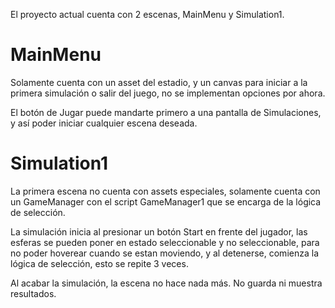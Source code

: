 
El proyecto actual cuenta con 2 escenas, MainMenu y Simulation1.

# MainMenu

Solamente cuenta con un asset del estadio, y un canvas para iniciar a la primera simulación o salir del juego, no se implementan opciones por ahora.

El botón de Jugar puede mandarte primero a una pantalla de Simulaciones, y así poder iniciar cualquier escena deseada.

# Simulation1

La primera escena no cuenta con assets especiales, solamente cuenta con un GameManager con el script GameManager1 que se encarga de la lógica de selección.

La simulación inicia al presionar un botón Start en frente del jugador, las esferas se pueden poner en estado seleccionable y no seleccionable, para no poder hoverear cuando se estan moviendo, y al detenerse, comienza la lógica de selección, esto se repite 3 veces.

Al acabar la simulación, la escena no hace nada más. No guarda ni muestra resultados.